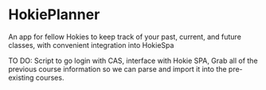 HokiePlanner
============

An app for fellow Hokies to keep track of your past, current, and future classes, with convenient integration into HokieSpa

TO DO:
Script to go login with CAS, interface with Hokie SPA, Grab all of the previous course information so we can parse and import it into the pre-existing courses.